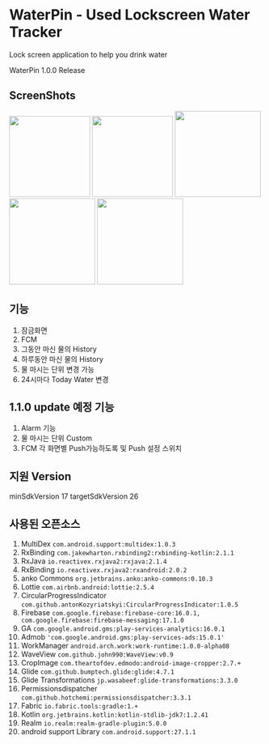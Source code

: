 # WaterPin - Used Lockscreen Water Tracker
Lock screen application to help you drink water

WaterPin 1.0.0 Release

## ScreenShots
<div>
<img src="https://user-images.githubusercontent.com/28719698/46078571-86472280-c1cf-11e8-9833-bcba4bf2d500.jpeg" width="160">
<img src="https://user-images.githubusercontent.com/28719698/46078572-86dfb900-c1cf-11e8-93a2-ca78c685c4d4.jpeg" width="160"> 
<img src="https://user-images.githubusercontent.com/28719698/46078573-86dfb900-c1cf-11e8-97a5-2f3d06e03b08.jpeg" width="170"> 
<img src="https://user-images.githubusercontent.com/28719698/46078576-86dfb900-c1cf-11e8-9acd-a8a1c0140c6b.jpeg" width="170"> 
<img src="https://user-images.githubusercontent.com/28719698/46078577-86dfb900-c1cf-11e8-8598-868b496ddac0.jpeg" width="170">
</div>


## 기능 
1. 잠금화면
2. FCM
3. 그동안 마신 물의 History
4. 하루동안 마신 물의 History
5. 물 마시는 단위 변경 가능
6. 24시마다 Today Water 변경

## 1.1.0 update 예정 기능
1. Alarm 기능
2. 물 마시는 단위 Custom
3. FCM 각 화면별 Push가능하도록 및 Push 설정 스위치

## 지원 Version
minSdkVersion 17
targetSdkVersion 26

## 사용된 오픈소스
1. MultiDex  ``` com.android.support:multidex:1.0.3 ```
2. RxBinding ``` com.jakewharton.rxbinding2:rxbinding-kotlin:2.1.1 ```
3. RxJava ``` io.reactivex.rxjava2:rxjava:2.1.4 ```
4. RxBinding ``` io.reactivex.rxjava2:rxandroid:2.0.2 ```
5. anko Commons ``` org.jetbrains.anko:anko-commons:0.10.3 ```
6. Lottie ``` com.airbnb.android:lottie:2.5.4 ```
7. CircularProgressIndicator ``` com.github.antonKozyriatskyi:CircularProgressIndicator:1.0.5 ```
8. Firebase ``` com.google.firebase:firebase-core:16.0.1, com.google.firebase:firebase-messaging:17.1.0 ```
9. GA ``` com.google.android.gms:play-services-analytics:16.0.1 ```
10. Admob ``` 'com.google.android.gms:play-services-ads:15.0.1' ```
11. WorkManager  ``` android.arch.work:work-runtime:1.0.0-alpha08 ```
12. WaveView ``` com.github.john990:WaveView:v0.9 ```
13. CropImage ``` com.theartofdev.edmodo:android-image-cropper:2.7.+ ```
14. Glide ``` com.github.bumptech.glide:glide:4.7.1 ```
15. Glide Transformations ``` jp.wasabeef:glide-transformations:3.3.0 ```
16. Permissionsdispatcher ``` com.github.hotchemi:permissionsdispatcher:3.3.1 ```
17. Fabric ``` io.fabric.tools:gradle:1.+ ```
18. Kotlin ``` org.jetbrains.kotlin:kotlin-stdlib-jdk7:1.2.41 ```
19. Realm ``` io.realm:realm-gradle-plugin:5.0.0 ```
20. android support Library ``` com.android.support:27.1.1 ```

